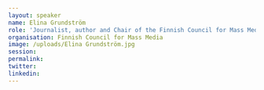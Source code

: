 ```yaml
---
layout: speaker
name: Elina Grundström
role: 'Journalist, author and Chair of the Finnish Council for Mass Media'
organisation: Finnish Council for Mass Media
image: /uploads/Elina Grundström.jpg
session:
permalink:
twitter:
linkedin:
---
```



